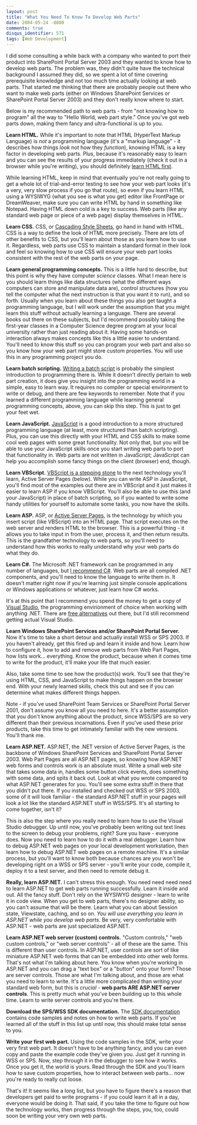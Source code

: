 ```yaml
---
layout: post
title: "What You Need To Know To Develop Web Parts"
date: 2004-05-24 -0800
comments: true
disqus_identifier: 571
tags: [Web Development]
---
```

I did some consulting a while back with a company who wanted to port
their product into SharePoint Portal Server 2003 and they wanted to know
how to develop web parts. The problem was, they didn't quite have the
technical background I assumed they did, so we spent a lot of time
covering prerequisite knowledge and not too much time actually looking
at web parts. That started me thinking that there are probably people
out there who want to make web parts (either on Windows SharePoint
Services or SharePoint Portal Server 2003) and they don't really know
where to start.
 
 Below is my recommended path to web parts - from "not knowing how to
program" all the way to "Hello World, web part style." Once you've got
web parts down, making them fancy and ultra-functional is up to you.
 
 **Learn HTML.** While it's important to note that HTML (HyperText
Markup Language) is *not* a programming language (it's a "markup
language" - it describes how things *look* not how they *function*),
knowing HTML is a key factor in developing web parts. Plus, because it's
reasonably easy to learn and you can see the results of your progress
immediately (check it out in a browser while you're writing), you should
definitely [learn HTML
first](http://www.w3schools.com/html/default.asp).
 
 While learning HTML, keep in mind that eventually you're not really
going to get a whole lot of trial-and-error testing to see how your web
part looks (it's a very, very slow process if you go that route), so
even if you learn HTML using a WYSIWYG (what you see is what you get)
editor like FrontPage or DreamWeaver, make sure you can write HTML by
hand in something like Notepad. Having HTML down cold is a key to
success. Web parts (like any standard web page or piece of a web page)
display themselves in HTML.
 
 **Learn CSS.** CSS, or [Cascading Style
Sheets](http://www.w3schools.com/css/default.asp), go hand in hand with
HTML. CSS is a way to define the look of HTML more precisely. There are
lots of other benefits to CSS, but you'll learn about those as you learn
how to use it. Regardless, web parts use CSS to maintain a standard
format in their look and feel so knowing how to use CSS will ensure your
web part looks consistent with the rest of the web parts on your page.
 
 **Learn general programming concepts.** This is a little hard to
describe, but this point is why they have computer *science* classes.
What I mean here is you should learn things like data structures (what
the different ways computers can store and manipulate data are), control
structures (how you tell the computer what the next instruction is that
you want it to run), and so forth. Usually when you learn about these
things you also get taught a programming language, but I will work under
the assumption that you might learn this stuff without actually learning
a language. There are several books out there on these subjects, but I'd
recommend possibly taking the first-year classes in a Computer Science
degree program at your local university rather than just reading about
it. Having some hands-on interaction always makes concepts like this a
little easier to understand. You'll need to know this stuff so you can
program your web part and also so you know how your web part might store
custom properties. You will use this in any programming project you do.
 
 **Learn batch scripting.** [Writing a batch
script](http://www.ericphelps.com/batch/) is probably the simplest
introduction to programming there is. While it doesn't directly pertain
to web part creation, it does give you insight into the programming
world in a simple, easy to learn way. It requires no compiler or special
environment to write or debug, and there are few keywords to remember.
Note that if you learned a different programming language while learning
general programming concepts, above, you can skip this step. This is
just to get your feet wet.
 
 **Learn JavaScript.**
[JavaScript](http://www.w3schools.com/js/default.asp) is a good
introduction to a more structured programming language (at least, more
structured than batch scripting). Plus, you can use this directly with
your HTML and CSS skills to make some cool web pages with some great
functionality. Not only that, but you will be able to use your
JavaScript skills once you start writing web parts to port that
functionality in. Web parts are not written in JavaScript; JavaScript
can help you accomplish some fancy things on the client (browser) end,
though.
 
 **Learn VBScript.** [VBScript is a stepping
stone](http://www.w3schools.com/vbscript/default.asp) to the next
technology you'll learn, Active Server Pages (below). While you can
write ASP in JavaScript, you'll find most of the examples out there are
in VBScript and it just makes it easier to learn ASP if you know
VBScript. You'll also be able to use this (and your JavaScript) in place
of batch scripting, so if you wanted to write some handy utilities for
yourself to automate some tasks, you now have the skills.
 
 **Learn ASP.** ASP, or [Active Server
Pages](http://www.w3schools.com/asp/asp_examples.asp), is the technology
by which you insert script (like VBScript) into an HTML page. That
script executes on the web server and renders HTML to the browser. This
is a powerful thing - it allows you to take input in from the user,
process it, and then return results. This is the grandfather technology
to web parts, so you'll need to understand how this works to really
understand why your web parts do what they do.
 
 **Learn C\#.** The Microsoft .NET framework can be programmed in any
number of languages, but [I recommend
C\#](http://msdn.microsoft.com/vcsharp/). Web parts are all compiled
.NET components, and you'll need to know the language to write them in.
It doesn't matter right now if you're learning just simple console
applications or Windows applications or whatever, just learn how C\#
works.
 
 It's at this point that I recommend you spend the money to get a copy
of [Visual Studio](http://msdn.microsoft.com/vstudio/), the programming
envirionment of choice when working with anything .NET. There are [free
alternatives](http://www.icsharpcode.com/OpenSource/SD/Default.aspx) out
there, but I'd still recommend getting actual Visual Studio.
 
 **Learn Windows SharePoint Services and/or SharePoint Portal Server.**
Now it's time to take a short detour and actually install WSS or SPS
2003. If you haven't already, get this fired up and learn it inside and
how. Learn how to configure it, how to add and remove web parts from Web
Part Pages, how lists work... everything. Know the product, because when
it comes time to write for the product, it'll make your life that much
easier.
 
 Also, take some time to see how the product(s) work. You'll see that
they're using HTML, CSS, and JavaScript to make things happen on the
browser end. With your newly learned skills, check this out and see if
you can determine what makes different things happen.
 
 Note - if you've used SharePoint Team Services or SharePoint Portal
Server 2001, don't assume you know all you need to here. It's a better
assumption that you don't know anything about the product, since WSS/SPS
are so very different than their previous incarnations. Even if you've
used these prior products, take this time to get intimately familiar
with the new versions. You'll thank me.
 
 **Learn ASP.NET.** ASP.NET, the .NET version of Active Server Pages, is
the backbone of Windows SharePoint Services and SharePoint Portal Server
2003. Web Part Pages are all ASP.NET pages, so knowing how ASP.NET web
forms and controls work is an absolute must. Write a small web site that
takes some data in, handles some button click events, does something
with some data, and spits it back out. Look at what you wrote compared
to what ASP.NET generates for you. You'll see some extra stuff in there
that you didn't put there. If you installed and checked out WSS or SPS
2003, some of it will look familiar - the standard ASP.NET stuff in your
pages will look a lot like the standard ASP.NET stuff in WSS/SPS. It's
all starting to come together, isn't it?
 
 This is also the step where you really need to learn how to use the
Visual Studio debugger. Up until now, you've probably been writing out
text lines to the screen to debug your problems, right? Sure you have -
everyone does. Now you need to learn how to do it with a real debugger.
Learn how to debug ASP.NET web pages on your local development
workstation, then learn how to debug ASP.NET web pages on a remote
machine. It's a similar process, but you'll want to know both because
chances are you won't be developing right on a WSS or SPS server -
you'll write your code, compile it, deploy it to a test server, and then
need to remote debug it.
 
 **Really, learn ASP.NET.** I can't stress this enough. You need need
need need to learn ASP.NET to get web parts running successfully. Learn
it inside and out. All the fancy stuff. Don't rely on the WYSIWYG
designer - learn to write it in code view. When you get to web parts,
there's no designer ability, so you can't assume that will be there.
Learn what you can about Session state, Viewstate, caching, and so on.
*You will use everything you learn in ASP.NET while you develop web
parts.* Be very, very comfortable with ASP.NET - web parts are just
specialized ASP.NET.
 
 **Learn ASP.NET web server (custom) controls.** "Custom controls," "web
custom controls," or "web server controls" - all of these are the same.
This is different than user controls. In ASP.NET, user controls are sort
of like miniature ASP.NET web forms that can be embedded into other web
forms. That's not what I'm talking about here. You know when you're
working in ASP.NET and you can drag a "text box" or a "button" onto your
form? Those are server controls. Those are what I'm talking about, and
those are what you need to learn to write. It's a little more
complicated than writing your standard web form, but this is *crucial* -
**web parts ARE ASP.NET server controls**. This is pretty much what
you've been building up to this whole time. Learn to write server
controls and you're there.
 
 **Download the SPS/WSS SDK documentation.** The [SDK
documentation](http://www.microsoft.com/downloads/details.aspx?FamilyID=1C64AF62-C2E9-4CA3-A2A0-7D4319980011&displaylang=en)
contains code samples and notes on how to write web parts. If you've
learned all of the stuff in this list up until now, this should make
total sense to you.
 
 **Write your first web part.** Using the code samples in the SDK, write
your very first web part. It doesn't have to be anything fancy, and you
can even copy and paste the example code they've given you. Just get it
running in WSS or SPS. Now, step through it in the debugger to see how
it works. Once you get it, the world is yours. Read through the SDK and
you'll learn how to save custom properties, how to interact between web
parts... now you're ready to really cut loose.
 
 
 That's it! It seems like a long list, but you have to figure there's a
reason that developers get paid to write programs - if you could learn
it all in a day, everyone would be doing it. That said, if you take the
time to figure out how the technology works, then progress through the
steps, you, too, could soon be writing your very own web parts.
